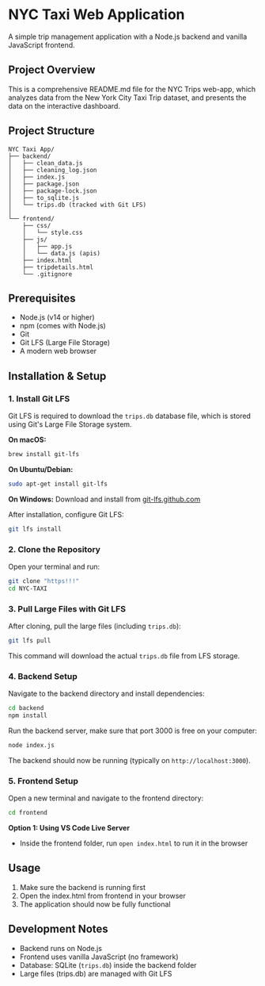 # NYC Taxi Web Application

A simple trip management application with a Node.js backend and vanilla JavaScript frontend.

## Project Overview
This is a comprehensive README.md file for the NYC Trips web-app, which analyzes data from the New York City Taxi Trip dataset, and presents the data on the interactive dashboard.

## Project Structure
```
NYC Taxi App/
├── backend/
│   ├── clean_data.js
│   ├── cleaning_log.json
│   ├── index.js
│   ├── package.json
│   ├── package-lock.json
│   ├── to_sqlite.js
│   └── trips.db (tracked with Git LFS)
│
└── frontend/
    ├── css/
    │   └── style.css
    ├── js/
    │   ├── app.js
    │   └── data.js (apis)
    ├── index.html
    ├── tripdetails.html
    └── .gitignore
```

## Prerequisites

- Node.js (v14 or higher)
- npm (comes with Node.js)
- Git
- Git LFS (Large File Storage)
- A modern web browser

## Installation & Setup

### 1. Install Git LFS

Git LFS is required to download the `trips.db` database file, which is stored using Git's Large File Storage system.

**On macOS:**
```bash
brew install git-lfs
```

**On Ubuntu/Debian:**
```bash
sudo apt-get install git-lfs
```

**On Windows:**
Download and install from [git-lfs.github.com](https://git-lfs.github.com/)


After installation, configure Git LFS:
```bash
git lfs install
```

### 2. Clone the Repository

Open your terminal and run:
```bash
git clone "https!!!"
cd NYC-TAXI
```

### 3. Pull Large Files with Git LFS

After cloning, pull the large files (including `trips.db`):
```bash
git lfs pull
```

This command will download the actual `trips.db` file from LFS storage.

### 4. Backend Setup

Navigate to the backend directory and install dependencies:
```bash
cd backend
npm install
```

Run the backend server, make sure that port 3000 is free on your computer:
```bash
node index.js
```

The backend should now be running (typically on `http://localhost:3000`).

### 5. Frontend Setup

Open a new terminal and navigate to the frontend directory:
```bash
cd frontend
```

**Option 1: Using VS Code Live Server**
- Inside the frontend folder, run `open index.html` to run it in the browser

## Usage

1. Make sure the backend is running first
2. Open the index.html from frontend in your browser
3. The application should now be fully functional

## Development Notes

- Backend runs on Node.js
- Frontend uses vanilla JavaScript (no framework)
- Database: SQLite (`trips.db`) inside the backend folder
- Large files (trips.db) are managed with Git LFS